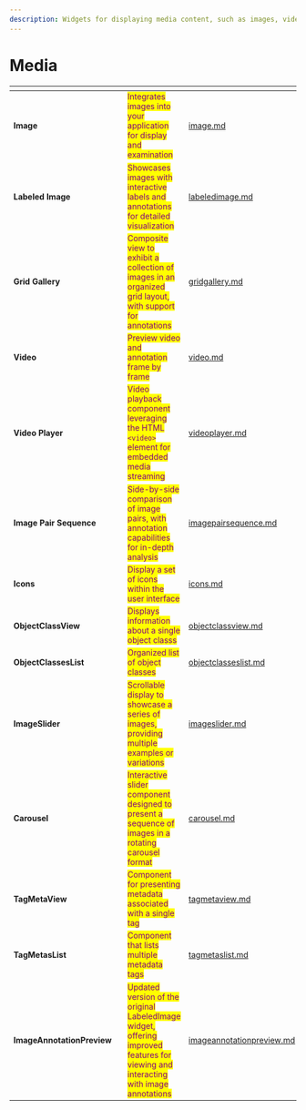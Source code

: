 ```yaml
---
description: Widgets for displaying media content, such as images, videos
---
```


# Media

<table data-view="cards"><thead><tr><th></th><th></th><th></th><th data-hidden data-card-target data-type="content-ref"></th></tr></thead><tbody><tr><td><strong>Image</strong></td><td><img src="../../../.gitbook/assets/widgets-image.png" alt=""></td><td><mark style="color:purple;">Integrates images into your application for display and examination</mark></td><td><a href="image.md">image.md</a></td></tr><tr><td><strong>Labeled Image</strong></td><td><img src="../../../.gitbook/assets/widgets-labeledImage.png" alt=""></td><td><mark style="color:purple;">Showcases images with interactive labels and annotations for detailed visualization</mark></td><td><a href="labeledimage.md">labeledimage.md</a></td></tr><tr><td><strong>Grid Gallery</strong></td><td><img src="../../../.gitbook/assets/widgets-GridGallery.png" alt=""></td><td><mark style="color:purple;">Composite view to exhibit a collection of images in an organized grid layout, with support for annotations</mark></td><td><a href="gridgallery.md">gridgallery.md</a></td></tr><tr><td><strong>Video</strong></td><td><img src="../../../.gitbook/assets/widgets-video.png" alt=""></td><td><mark style="color:purple;">Preview video and annotation frame by frame</mark></td><td><a href="video.md">video.md</a></td></tr><tr><td><strong>Video Player</strong></td><td><img src="../../../.gitbook/assets/widgets-videoPlayer.png" alt=""></td><td><mark style="color:purple;">Video playback component leveraging the HTML <code>&#x3C;video></code> element for embedded media streaming</mark></td><td><a href="videoplayer.md">videoplayer.md</a></td></tr><tr><td><strong>Image Pair Sequence</strong></td><td><img src="../../../.gitbook/assets/widget-ImagePairSequence.png" alt=""></td><td><mark style="color:purple;">Side-by-side comparison of image pairs, with annotation capabilities for in-depth analysis</mark></td><td><a href="imagepairsequence.md">imagepairsequence.md</a></td></tr><tr><td><strong>Icons</strong></td><td><img src="https://user-images.githubusercontent.com/120389559/225039036-991b1dd3-c348-4145-bf54-74f49187b183.png" alt=""></td><td><mark style="color:purple;">Display a set of icons within the user interface</mark></td><td><a href="icons.md">icons.md</a></td></tr><tr><td><strong>ObjectClassView</strong></td><td><img src="https://user-images.githubusercontent.com/79905215/218079475-c5c5c032-8420-4850-b3fc-19dfc19c266a.png" alt=""></td><td><mark style="color:purple;">Displays information about a single object classs</mark></td><td><a href="objectclassview.md">objectclassview.md</a></td></tr><tr><td><strong>ObjectClassesList</strong></td><td><img src="https://user-images.githubusercontent.com/79905215/218096273-0a52cc67-0ba8-4886-95a0-660e61d6a4eb.png" alt=""></td><td><mark style="color:purple;">Organized list of object classes</mark></td><td><a href="objectclasseslist.md">objectclasseslist.md</a></td></tr><tr><td><strong>ImageSlider</strong></td><td><img src="../../../.gitbook/assets/widget-imageSlider.png" alt=""></td><td><mark style="color:purple;">Scrollable display to showcase a series of images, providing multiple examples or variations</mark></td><td><a href="imageslider.md">imageslider.md</a></td></tr><tr><td><strong>Carousel</strong></td><td><img src="../../../.gitbook/assets/widget-carousel.png" alt=""></td><td><mark style="color:purple;">Interactive slider component designed to present a sequence of images in a rotating carousel format</mark></td><td><a href="carousel.md">carousel.md</a></td></tr><tr><td><strong>TagMetaView</strong></td><td><img src="../../../.gitbook/assets/image (1) (1) (1).png" alt="" data-size="original"></td><td><mark style="color:purple;">Component for presenting metadata associated with a single tag</mark></td><td><a href="tagmetaview.md">tagmetaview.md</a></td></tr><tr><td><strong>TagMetasList</strong></td><td><img src="../../../.gitbook/assets/image (1) (1) (1) (1).png" alt="" data-size="original"></td><td><mark style="color:purple;">Component that lists multiple metadata tags</mark></td><td><a href="tagmetaslist.md">tagmetaslist.md</a></td></tr><tr><td><strong>ImageAnnotationPreview</strong></td><td><img src="../../../.gitbook/assets/image (11).png" alt="" data-size="original"></td><td><mark style="color:purple;">Updated version of the original LabeledImage widget, offering improved features for viewing and interacting with image annotations</mark></td><td><a href="imageannotationpreview.md">imageannotationpreview.md</a></td></tr></tbody></table>
